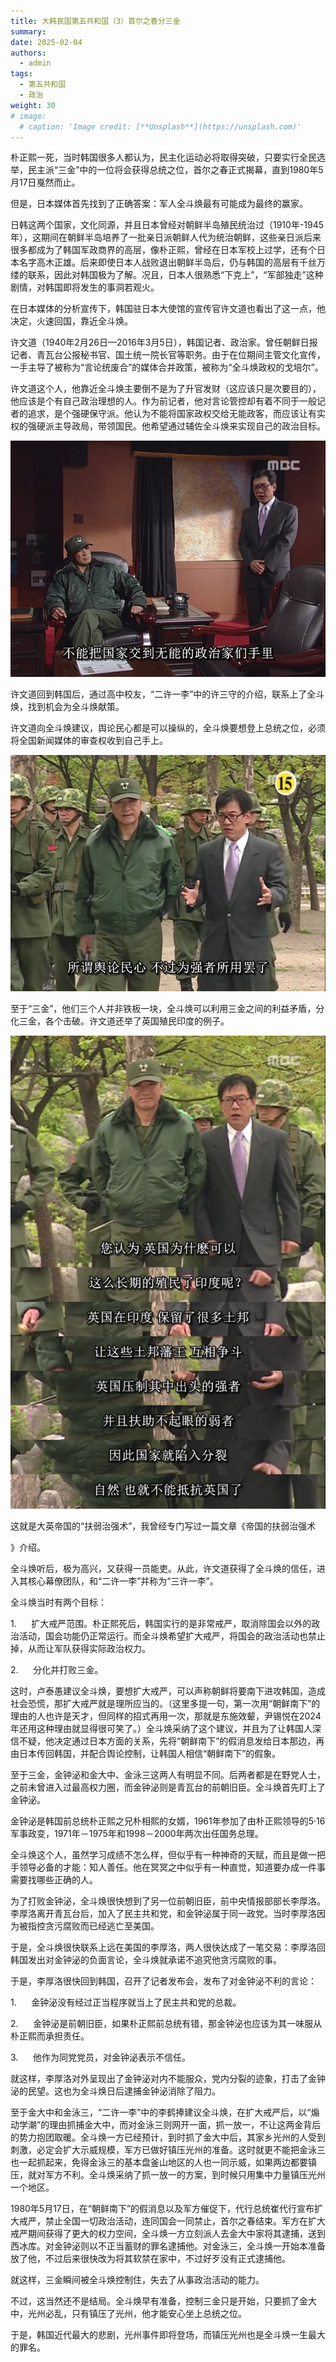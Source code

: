 ```yaml
---
title: 大韩民国第五共和国（3）首尔之春分三金
summary: 
date: 2025-02-04
authors:
  - admin
tags:
  - 第五共和国
  - 政治
weight: 30
# image:
  # caption: 'Image credit: [**Unsplash**](https://unsplash.com)'
---
```


朴正熙一死，当时韩国很多人都认为，民主化运动必将取得突破，只要实行全民选举，民主派“三金”中的一位将会获得总统之位，首尔之春正式揭幕，直到1980年5月17日戛然而止。

但是，日本媒体首先找到了正确答案：军人全斗焕最有可能成为最终的赢家。

日韩这两个国家，文化同源，并且日本曾经对朝鲜半岛殖民统治过（1910年-1945年），这期间在朝鲜半岛培养了一批亲日派朝鲜人代为统治朝鲜，这些亲日派后来很多都成为了韩国军政商界的高层，像朴正熙，曾经在日本军校上过学，还有个日本名字高木正雄。后来即使日本人战败退出朝鲜半岛后，仍与韩国的高层有千丝万缕的联系，因此对韩国极为了解。况且，日本人很熟悉“下克上”，“军部独走”这种剧情，对韩国即将发生的事洞若观火。

在日本媒体的分析宣传下，韩国驻日本大使馆的宣传官许文道也看出了这一点，他决定，火速回国，靠近全斗焕。

许文道（1940年2月26日—2016年3月5日），韩国记者、政治家。曾任朝鲜日报记者、青瓦台公报秘书官、国土统一院长官等职务。由于在位期间主管文化宣传，一手主导了被称为“言论统废合”的媒体合并政策，被称为“全斗焕政权的戈培尔”。

许文道这个人，他靠近全斗焕主要倒不是为了升官发财（这应该只是次要目的），他应该是个有自己政治理想的人。作为前记者，他对言论管控却有着不同于一般记者的追求，是个强硬保守派。他认为不能将国家政权交给无能政客，而应该让有实权的强硬派主导政局，带领国民。他希望通过辅佐全斗焕来实现自己的政治目标。

![](xwd.jpg)

许文道回到韩国后，通过高中校友，“二许一李”中的许三守的介绍，联系上了全斗焕，找到机会为全斗焕献策。

许文道向全斗焕建议，舆论民心都是可以操纵的，全斗焕要想登上总统之位，必须将全国新闻媒体的审查权收到自己手上。

![](featured.jpg)

至于“三金”，他们三个人并非铁板一块，全斗焕可以利用三金之间的利益矛盾，分化三金，各个击破。许文道还举了英国殖民印度的例子。

![](UK.png)

这就是大英帝国的“扶弱治强术”，我曾经专门写过一篇文章《帝国的扶弱治强术

》介绍。

全斗焕听后，极为高兴，又获得一员能吏。从此，许文道获得了全斗焕的信任，进入其核心幕僚团队，和“二许一李”并称为“三许一李”。

全斗焕当时有两个目标：

1.      扩大戒严范围。朴正熙死后，韩国实行的是非常戒严，取消除国会以外的政治活动，国会功能仍正常运行。而全斗焕希望扩大戒严，将国会的政治活动也禁止掉，从而让军队获得实际政治权力。

2.      分化并打败三金。

这时，卢泰愚建议全斗焕，要想扩大戒严，可以声称朝鲜将要南下进攻韩国，造成社会恐慌，那扩大戒严就是理所应当的。（这里多提一句，第一次用“朝鲜南下”的理由的人也许是天才，但同样的招式再用一次，那就是东施效颦，尹锡悦在2024年还用这种理由就显得很可笑了。）全斗焕采纳了这个建议，并且为了让韩国人深信不疑，他决定通过日本方面的关系，先将“朝鲜南下”的假消息发给日本那边，再由日本传回韩国，并配合舆论控制，让韩国人相信“朝鲜南下”的假象。

至于三金，金钟泌和金大中、金泳三这两人有明显不同。后两者都是在野党人士，之前未曾进入过最高权力圈，而金钟泌则是青瓦台的前朝旧臣。全斗焕首先盯上了金钟泌。

金钟泌是韩国前总统朴正熙之兄朴相熙的女婿，1961年参加了由朴正熙领导的5·16军事政变，1971年－1975年和1998－2000年两次出任国务总理。

全斗焕这个人，虽然学习成绩不怎么样，但似乎有一种神奇的天赋，而且是做一把手领导必备的才能：知人善任。他在冥冥之中似乎有一种直觉，知道要办成一件事需要找哪些正确的人。

为了打败金钟泌，全斗焕很快想到了另一位前朝旧臣，前中央情报部部长李厚洛。李厚洛离开青瓦台后，加入了民主共和党，和金钟泌属于同一政党。当时李厚洛因为被指控贪污腐败而已经逃亡至美国。

于是，全斗焕很快联系上远在美国的李厚洛，两人很快达成了一笔交易：李厚洛回韩国发出对金钟泌的负面言论，全斗焕就承诺不追究他贪污腐败的事。

于是，李厚洛很快回到韩国，召开了记者发布会，发布了对金钟泌不利的言论：

1.      金钟泌没有经过正当程序就当上了民主共和党的总裁。

2.      金钟泌是前朝旧臣，如果朴正熙前总统有错，那金钟泌也应该为其一味服从朴正熙而承担责任。

3.      他作为同党党员，对金钟泌表示不信任。

就这样，李厚洛对外呈现出了金钟泌对内不能服众，党内分裂的迹象，打击了金钟泌的民望。这也为全斗焕日后逮捕金钟泌消除了阻力。

至于金大中和金泳三，“二许一李”中的李鹤捧建议全斗焕，在扩大戒严后，以“煽动学潮”的理由抓捕金大中，而对金泳三则网开一面，抓一放一，不让这两金背后的势力抱团取暖。全斗焕一方已经预计，到时抓了金大中后，其家乡光州的人受到刺激，必定会扩大示威规模，军方已做好镇压光州的准备。这时就更不能把金泳三也一起抓起来，免得金泳三的基本盘釜山地区的人也一同示威，如果两边都要镇压，就对军方不利。全斗焕采纳了抓一放一的方案，到时候只用集中力量镇压光州一个地区。

1980年5月17日，在“朝鲜南下”的假消息以及军方催促下，代行总统崔代行宣布扩大戒严，禁止全国一切政治活动，连同国会一同禁止，首尔之春结束。军方在扩大戒严期间获得了更大的权力空间，全斗焕一方立刻派人去金大中家将其逮捕，送到西冰库。对金钟泌则以不正当蓄财的罪名逮捕他。对金泳三，全斗焕一开始本准备放了他，不过后来很快改为将其软禁在家中，不过好歹没有正式逮捕他。

就这样，三金瞬间被全斗焕控制住，失去了从事政治活动的能力。

不过，这当然还不是结局。全斗焕早有准备，控制三金只是开始，只要抓了金大中，光州必乱，只有镇压了光州，他才能安心坐上总统之位。

于是，韩国近代最大的悲剧，光州事件即将登场，而镇压光州也是全斗焕一生最大的罪名。
